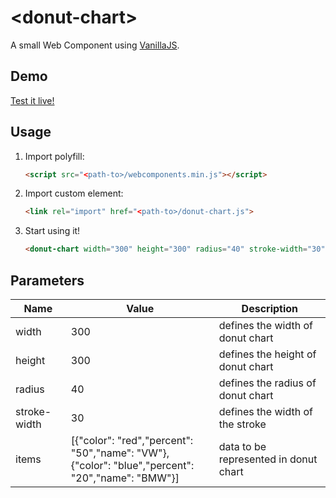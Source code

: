 # &lt;donut-chart&gt;

A small Web Component using [VanillaJS](http://vanilla-js.com/).

## Demo

[Test it live!](http://frontend-trends.github.io/donut-chart)

## Usage

1. Import polyfill:

    ```html
    <script src="<path-to>/webcomponents.min.js"></script>
    ```

2. Import custom element:

    ```html
    <link rel="import" href="<path-to>/donut-chart.js">
    ```

3. Start using it!

    ```html
    <donut-chart width="300" height="300" radius="40" stroke-width="30" items='...'></donut-chart>
    ```

## Parameters
| Name   |      Value      |  Description |
|----------|-------------|------|
| width |  300 | defines the width of donut chart |
| height |    300   | defines the height of donut chart |
| radius | 40 | defines the radius of donut chart |
| stroke-width | 30 | defines the width of the stroke |
| items | [{"color": "red","percent": "50","name": "VW"},<br/>{"color": "blue","percent": "20","name": "BMW"}] | data to be represented in donut chart |
    